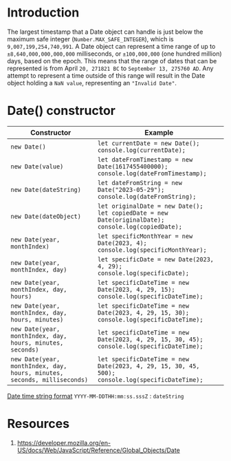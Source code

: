 # Introduction

The largest timestamp that a Date object can handle is just below the maximum safe integer (`Number.MAX_SAFE_INTEGER`), which is `9,007,199,254,740,991`. A Date object can represent a time range of up to `±8,640,000,000,000,000` milliseconds, or `±100,000,000` (one hundred million) days, based on the epoch. This means that the range of dates that can be represented is from April `20, 271821 BC` to `September 13, 275760 AD`. Any attempt to represent a time outside of this range will result in the Date object holding a `NaN value`, representing an `"Invalid Date"`.


# Date() constructor


| Constructor                                                              | Example                                                                                                        |
| ------------------------------------------------------------------------ | -------------------------------------------------------------------------------------------------------------- |
| `new Date()`                                                             | `let currentDate = new Date();`<br/>`console.log(currentDate);`                                                |
| `new Date(value)`                                                        | `let dateFromTimestamp = new Date(1617455400000);`<br/>`console.log(dateFromTimestamp);`                       |
| `new Date(dateString)`                                                   | `let dateFromString = new Date("2023-05-29");`<br/>`console.log(dateFromString);`                              |
| `new Date(dateObject)`                                                   | `let originalDate = new Date();`<br/>`let copiedDate = new Date(originalDate);`<br/>`console.log(copiedDate);` |
| `new Date(year, monthIndex)`                                             | `let specificMonthYear = new Date(2023, 4);`<br/>`console.log(specificMonthYear);`                             |
| `new Date(year, monthIndex, day)`                                        | `let specificDate = new Date(2023, 4, 29);`<br/>`console.log(specificDate);`                                   |
| `new Date(year, monthIndex, day, hours)`                                 | `let specificDateTime = new Date(2023, 4, 29, 15);`<br/>`console.log(specificDateTime);`                       |
| `new Date(year, monthIndex, day, hours, minutes)`                        | `let specificDateTime = new Date(2023, 4, 29, 15, 30);`<br/>`console.log(specificDateTime);`                   |
| `new Date(year, monthIndex, day, hours, minutes, seconds)`               | `let specificDateTime = new Date(2023, 4, 29, 15, 30, 45);`<br/>`console.log(specificDateTime);`               |
| `new Date(year, monthIndex, day, hours, minutes, seconds, milliseconds)` | `let specificDateTime = new Date(2023, 4, 29, 15, 30, 45, 500);`<br/>`console.log(specificDateTime);`          |


[Date time string format](https://developer.mozilla.org/en-US/docs/Web/JavaScript/Reference/Global_Objects/Date#date_time_string_format) `YYYY-MM-DDTHH:mm:ss.sssZ` : `dateString`



# Resources

1. https://developer.mozilla.org/en-US/docs/Web/JavaScript/Reference/Global_Objects/Date

